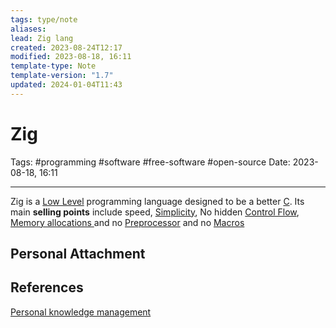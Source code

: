 ```yaml
---
tags: type/note
aliases: 
lead: Zig lang
created: 2023-08-24T12:17
modified: 2023-08-18, 16:11
template-type: Note
template-version: "1.7"
updated: 2024-01-04T11:43
---
```


# Zig

Tags: #programming #software #free-software #open-source 
Date: 2023-08-18, 16:11

---

Zig is a [Low Level](Low%20Level) programming language designed to be a better [ C](C-lang%20). Its main **selling points** include speed, [Simplicity](Simplicity), No hidden [Control Flow](Control%20Flow),  [ Memory allocations ](Memory%20allocation%20) and no [Preprocessor](Preprocessor) and no [Macros](Macros)

## Personal Attachment


## References

[Personal knowledge management](Personal%20knowledge%20management.md)
